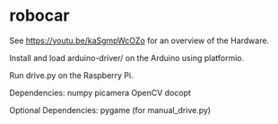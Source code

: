 # robocar

See https://youtu.be/kaSgmpWcOZo for an overview of the Hardware.

Install and load arduino-driver/ on the Arduino using platformio.

Run drive.py on the Raspberry Pi.

Dependencies:
  numpy
  picamera
  OpenCV
  docopt

Optional Dependencies:
  pygame (for manual_drive.py)
